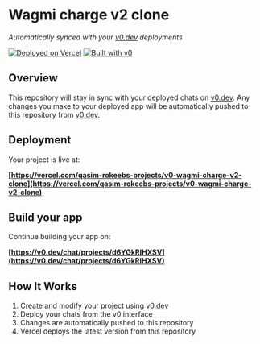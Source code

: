 # Wagmi charge v2 clone

*Automatically synced with your [v0.dev](https://v0.dev) deployments*

[![Deployed on Vercel](https://img.shields.io/badge/Deployed%20on-Vercel-black?style=for-the-badge&logo=vercel)](https://vercel.com/qasim-rokeebs-projects/v0-wagmi-charge-v2-clone)
[![Built with v0](https://img.shields.io/badge/Built%20with-v0.dev-black?style=for-the-badge)](https://v0.dev/chat/projects/d6YGkRIHXSV)

## Overview

This repository will stay in sync with your deployed chats on [v0.dev](https://v0.dev).
Any changes you make to your deployed app will be automatically pushed to this repository from [v0.dev](https://v0.dev).

## Deployment

Your project is live at:

**[https://vercel.com/qasim-rokeebs-projects/v0-wagmi-charge-v2-clone](https://vercel.com/qasim-rokeebs-projects/v0-wagmi-charge-v2-clone)**

## Build your app

Continue building your app on:

**[https://v0.dev/chat/projects/d6YGkRIHXSV](https://v0.dev/chat/projects/d6YGkRIHXSV)**

## How It Works

1. Create and modify your project using [v0.dev](https://v0.dev)
2. Deploy your chats from the v0 interface
3. Changes are automatically pushed to this repository
4. Vercel deploys the latest version from this repository
